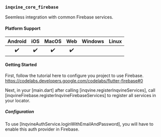 ### `inqvine_core_firebase`

Seemless integration with common Firebase services.

#### Platform Support

| Android | iOS | MacOS | Web | Windows | Linux |
|:-------:|:---:|:-----:|:---:|:-------:|:-----:|
|    ✔️    |  ✔️  |   ✔️   |  ✔️  |     |     |

#### Getting Started

First, follow the tutorial here to configure you project to use Firebase.  
https://codelabs.developers.google.com/codelabs/flutter-firebase#0  


Next, in your [main.dart] after calling [inqvine.registerInqvineServices], call [inqvineFirebase.registerInqvineFirebaseServices] to register all services in your locator.

##### Configuration

To use [InqvineAuthService.loginWithEmailAndPassword], you will have to enable this auth provider in Firebase.